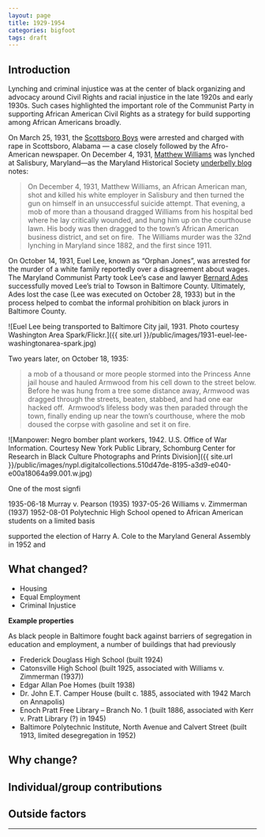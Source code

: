 ```yaml
---
layout: page
title: 1929-1954
categories: bigfoot
tags: draft
---
```


## Introduction

Lynching and criminal injustice was at the center of black organizing and advocacy around Civil Rights and racial injustice in the late 1920s and early 1930s. Such cases highlighted the important role of the Communist Party in supporting African American Civil Rights as a strategy for build supporting among African Americans broadly.

On March 25, 1931, the [Scottsboro Boys](https://en.wikipedia.org/wiki/Scottsboro_Boys) were arrested and charged with rape in Scottsboro, Alabama — a case closely followed by the Afro-American newspaper. On December 4, 1931, [Matthew Williams](https://en.wikipedia.org/wiki/Matthew_Williams_(laborer)) was lynched at Salisbury, Maryland—as the Maryland Historical Society [underbelly blog](http://www.mdhs.org/underbelly/2012/11/29/an-american-tragedy/) notes:

> On December 4, 1931, Matthew Williams, an African American man, shot and killed his white employer in Salisbury and then turned the gun on himself in an unsuccessful suicide attempt. That evening, a mob of more than a thousand dragged Williams from his hospital bed where he lay critically wounded, and hung him up on the courthouse lawn. His body was then dragged to the town’s African American business district, and set on fire.  The Williams murder was the 32nd lynching in Maryland since 1882, and the first since 1911.

On October 14, 1931, Euel Lee, known as “Orphan Jones”, was arrested for the murder of a white family reportedly over a disagreement about wages. The Maryland Communist Party took Lee’s case and lawyer [Bernard Ades](https://en.wikipedia.org/wiki/Bernard_Ades) successfully moved Lee’s trial to Towson in Baltimore County. Ultimately, Ades lost the case (Lee was executed on October 28, 1933) but in the process helped to combat the informal prohibition on black jurors in Baltimore County.

<!-- TODO: What is the citation for the above passage on Bernard Ades? -->

![Euel Lee being transported to Baltimore City jail, 1931. Photo courtesy Washington Area Spark/Flickr.]({{ site.url }}/public/images/1931-euel-lee-washingtonarea-spark.jpg)

Two years later, on October 18, 1935:

> a mob of a thousand or more people stormed into the Princess Anne jail house and hauled Armwood from his cell down to the street below. Before he was hung from a tree some distance away, Armwood was dragged through the streets, beaten, stabbed, and had one ear hacked off.  Armwood’s lifeless body was then paraded through the town, finally ending up near the town’s courthouse, where the mob doused the corpse with gasoline and set it on fire.

![Manpower: Negro bomber plant workers, 1942. U.S. Office of War Information. Courtesy New York Public Library, Schomburg Center for Research in Black Culture Photographs and Prints Division]({{ site.url }}/public/images/nypl.digitalcollections.510d47de-8195-a3d9-e040-e00a18064a99.001.w.jpg)

One of the most signfi

1935-06-18
Murray v. Pearson (1935)
1937-05-26
Williams v. Zimmerman (1937)
1952-08-01
Polytechnic High School opened to African American students on a limited basis

supported the election of Harry A. Cole to the Maryland General Assembly in 1952 and

## What changed?

- Housing
- Equal Employment
- Criminal Injustice

**Example properties**

As black people in Baltimore fought back against barriers of segregation in education and employment, a number of buildings that had previously

- Frederick Douglass High School (built 1924)
- Catonsville High School (built 1925, associated with Williams v. Zimmerman (1937))
- Edgar Allan Poe Homes (built 1938)
- Dr. John E.T. Camper House (built c. 1885, associated with 1942 March on Annapolis)
- Enoch Pratt Free Library – Branch No. 1 (built 1886, associated with Kerr v. Pratt Library (?) in 1945)
- Baltimore Polytechnic Institute, North Avenue and Calvert Street (built 1913, limited desegregation in 1952)

## Why change?

## Individual/group contributions

## Outside factors

---
